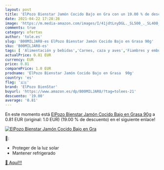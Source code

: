 ```yaml
---
layout: post
title: 'ElPozo Bienstar Jamón Cocido Bajo en Gra con un 19.00 % de descuento'
date: 2021-04-22 17:28:28
image: 'https://m.media-amazon.com/images/I/41jdtLnyDGL._SL500_._SL400_.jpg'
comments: true
category: ofertas
author: 'tole.es'
slug: 'B00MILJAR8-es ElPozo Bienstar Jamón Cocido Bajo en Grasa 90g'
sku: 'B00MILJAR8-es'
tags: [ 'Alimentación y bebidas','Carnes, caza y aves','Fiambres y embutidos','elpozo bienstar','jamón', ]
actualPrice: 0.81 EUR
currency: EUR
price: 0.81
comparePrice: 1.0 EUR
prodname: 'ElPozo Bienstar Jamón Cocido Bajo en Grasa  90g'
country: 'es'
flag: '🇪🇸'
brand: 'ElPozo BienStar'
buyurl: 'https://www.amazon.es/dp/B00MILJAR8/?tag=tolees-21'
descuento: '19.00'
average: '0.81'
---
```


En este momento está [ElPozo Bienstar Jamón Cocido Bajo en Grasa  90g](https://www.amazon.es/dp/B00MILJAR8/?tag=tolees-21) a 0.81 EUR (original: 1.0 EUR) (19.00 %  de descuento) en el siguiente enlace!

[![ElPozo Bienstar Jamón Cocido Bajo en Gra](https://m.media-amazon.com/images/I/41jdtLnyDGL._SL500_._SL400_.jpg)](https://www.amazon.es/dp/B00MILJAR8/?tag=tolees-21)

🔎:

- Proteger de la luz solar
- Mantener refrigerado

[🛒 Aquí!!!](https://www.amazon.es/dp/B00MILJAR8/?tag=tolees-21)
